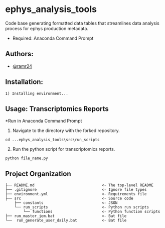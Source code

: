 # ephys_analysis_tools
Code base generating formatted data tables that streamlines data analysis process for ephys production metadata.
- Required: Anaconda Command Prompt

## Authors:
- [@ramr24](https://github.com/ramr24)

## Installation:
```
1) Installing environment...
```

## Usage: Transcriptomics Reports
*Run in Anaconda Command Prompt
1) Navigate to the directory with the forked repository.
```
cd ...ephys_analysis_tools\src\run_scripts
```
2) Run the python script for transcriptomics reports.
```
python file_name.py
```

## Project Organization
```
├── README.md                              <- The top-level README
├── .gitignore                             <- Ignore file types
├── environment.yml                        <- Requirements file
├── src                                    <- Source code
    ├── constants                          <- JSON
    └── run_scripts                        <- Python run scripts
        └── functions                      <- Python function scripts
├── run_master_jem.bat                     <- Bat file
└──  run_generate_user_daily.bat           <- Bat file
```
